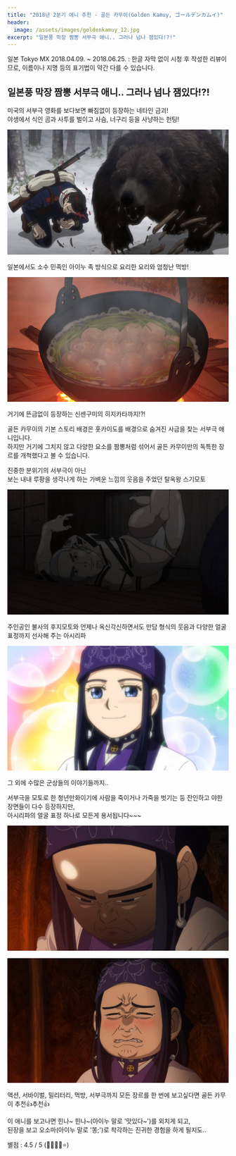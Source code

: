 ```yaml
---
title: "2018년 2분기 애니 추천 - 골든 카무이(Golden Kamuy, ゴールデンカムイ)"
header:
  image: /assets/images/goldenkamuy_12.jpg
excerpt: "일본풍 막장 짬뽕 서부극 애니.. 그러나 넘나 잼있다!?!"
---
```


일본 Tokyo MX 2018.04.09. ~ 2018.06.25.
: 한글 자막 없이 시청 후 작성한 리뷰이므로, 이름이나 지명 등의 표기법이 약간 다를 수 있습니다.

## 일본풍 막장 짬뽕 서부극 애니.. 그러나 넘나 잼있다!?!

미국의 서부극 영화를 보다보면 빠짐없이 등장하는 네타인 금괴!  
야생에서 식인 곰과 사투를 벌이고 사슴, 너구리 등을 사냥하는 헌팅!

![곰](/assets/images/goldenkamuy_09.jpg)

일본에서도 소수 민족인 아이누 족 방식으로 요리한 요리와 엄청난 먹방!

![먹방](/assets/images/goldenkamuy_02.jpg)

거기에 뜬금없이 등장하는 신센구미의 히지카타까지!?!

골든 카무이의 기본 스토리 배경은 홋카이도를 배경으로 숨겨진 사금을 찾는 서부극 애니입니다.  
하지만 거기에 그치지 않고 다양한 요소를 짬뽕처럼 섞어서 골든 카무이만의 독특한 장르를 개척했다고 볼 수 있습니다.

진중한 분위기의 서부극이 아닌  
보는 내내 루팡을 생각나게 하는 가벼운 느낌의 웃음을 주었던 탈옥왕 스기모토

![스기모토](/assets/images/goldenkamuy_06.jpg)

주인공인 불사의 후지모토와 언제나 옥신각신하면서도 만담 형식의 웃음과 다양한 얼굴 표정까지 선사해 주는 아시리파

![아시리파](/assets/images/goldenkamuy_05.jpg)

그 외에 수많은 군상들의 이야기들까지..

서부극을 모토로 한 청년만화이기에 사람을 죽이거나 가죽을 벗기는 등 잔인하고 야한 장면들이 다수 등장하지만,  
아시리파의 얼굴 표정 하나로 모든게 용서됩니다~~~

![아시리파](/assets/images/goldenkamuy_04.jpg)

![아시리파](/assets/images/goldenkamuy_11.jpg)

액션, 서바이벌, 밀리터리, 먹방, 서부극까지 모든 장르를 한 번에 보고싶다면 골든 카무이 추천:thumbsup:추천:thumbsup:

이 애니를 보고나면 힌나~ 힌나~(아이누 말로 '맛있다~')를 외치게 되고,  
된장을 보고 오소마(아이누 말로 '똥;')로 착각하는 진귀한 경험을 하게 될지도..

별점 : 4.5 / 5 (:star2::star2::star2::star2::star:)
